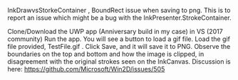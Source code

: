 InkDrawvsStorkeContainer ,
BoundRect issue when saving to png. 
This is to report an issue which might be a bug with the InkPresenter.StrokeContainer.

Clone/Download the UWP app (Anniversary build in my case) in VS (2017 community)
Run the app. 
You will see a button to load a gif file. Load the gif file provided, TestFile.gif . 
Click Save, and it will save it to PNG. 
Observe the boundaries on the top and bottom and how the image is clipped, in disagreement with the original strokes seen on the InkCanvas.
Discussion is here:
https://github.com/Microsoft/Win2D/issues/505
